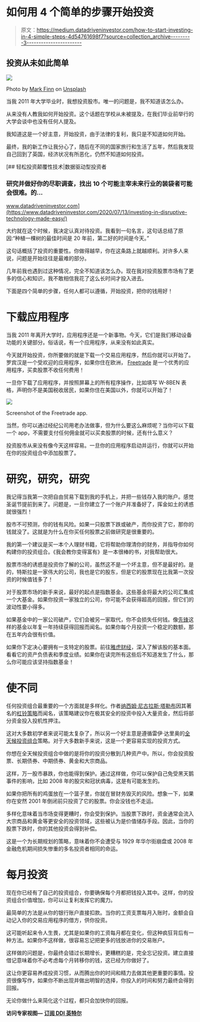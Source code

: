 # 如何用 4 个简单的步骤开始投资

> 原文：<https://medium.datadriveninvestor.com/how-to-start-investing-in-4-simple-steps-4d54761698f7?source=collection_archive---------3----------------------->

## 投资从未如此简单

![](img/738d53277f6e1308eaeed61e520bf1b5.png)

Photo by [Mark Finn](https://unsplash.com/@mrkfn?utm_source=unsplash&utm_medium=referral&utm_content=creditCopyText) on [Unsplash](https://unsplash.com/s/photos/investing?utm_source=unsplash&utm_medium=referral&utm_content=creditCopyText)

当我 2011 年大学毕业时，我想投资股市。唯一的问题是，我不知道该怎么办。

从来没有人教我如何开始投资。这个话题在学校从未被提及，在我们毕业前举行的大学会谈中也没有任何人提及。

我知道这是一个好主意，开始投资，由于法律的复利，我只是不知道如何开始。

最终，我的新工作让我分心了，随后在不同的国家旅行和生活了五年，然后我发现自己回到了英国，经济状况有所恶化，仍然不知道如何投资。

[](https://www.datadriveninvestor.com/2020/07/13/investing-in-disruptive-technology-made-easy/) [## 轻松投资颠覆性技术|数据驱动型投资者

### 研究并做好你的尽职调查，找出 10 个可能主宰未来行业的装袋者可能会很难。的…

www.datadriveninvestor.com](https://www.datadriveninvestor.com/2020/07/13/investing-in-disruptive-technology-made-easy/) 

大约就在这个时候，我决定认真对待投资。我看到一句名言，这句话总结了原因:“种植一棵树的最佳时间是 20 年前，第二好的时间是今天。”

这句话概括了投资的重要性。你做得越早，你在这条路上就越顺利。对许多人来说，问题是开始往往是最难的部分。

几年前我也遇到过这种情况，完全不知道该怎么办。现在我对投资股票市场有了更多的信心和知识，我不敢相信我花了这么长时间才投入进去。

下面是四个简单的步骤，任何人都可以遵循，开始投资，把你的钱用好！

# 下载应用程序

当我 2011 年离开大学时，应用程序还是一个新事物。今天，它们是我们移动设备功能的关键部分。俗话说，有一个应用程序，从来没有如此真实。

今天就开始投资，你所要做的就是下载一个交易应用程序，然后你就可以开始了。罗宾汉是一个受欢迎的应用程序，如果你住在欧洲， [Freetrade](https://medium.com/u/c727c9d21230?source=post_page-----4d54761698f7--------------------------------) 是一个优秀的应用程序，买卖股票不收任何费用！

一旦你下载了应用程序，并按照屏幕上的所有程序操作，比如填写 W-8BEN 表格，声明你不是美国税收居民，如果你住在美国以外，你就可以开始了！

![](img/8c6a3bc0bb3f36390db32014444ca8a4.png)

Screenshot of the Freetrade app.

当然，你可以通过经纪公司用老办法做事，但为什么要这么麻烦呢？当你可以下载一个 app，不需要支付任何佣金就可以买卖股票的时候，还有什么意义？

投资股市从来没有像今天这样容易。一旦你的应用程序启动并运行，你就可以开始在你的投资组合中添加股票了。

# 研究，研究，研究

我记得当我第一次把自由贸易下载到我的手机上，并把一些钱存入我的账户。感觉圣诞节提前到来了。问题是，一旦你建立了一个账户并准备好了，挥金如土的诱惑就很强烈！

股市不可预测，你的钱有风险。如果一只股票下跌或破产，而你投资了它，那你的钱就没了。这就是为什么在你买任何股票之前做研究是很重要的。

我的第一个建议是买一本个人理财书籍，它将帮助你理清你的财务，并指导你如何构建你的投资组合。《我会教你变得富有》是一本很棒的书，对我帮助很大。

股票市场的诱惑是投资你了解的公司，虽然这不是一个坏主意，但不是最好的。是的，特斯拉是一家伟大的公司，我也是它的股东，但是它的股票现在比我第一次投资的时候值钱多了！

对于股票市场的新手来说，最好的起点是指数基金。这些基金将最大的公司汇集成一个大基金。如果你投资一家独立的公司，你可能不会获得超高的回报，但它们的波动性要小得多。

如果基金中的一家公司破产，它们会被另一家取代，你不会损失任何钱。像[先锋](https://www.vanguardinvestor.co.uk/)这样的基金以年复一年持续获得回报而闻名。如果你每个月投资一个稳定的数额，那在五年内会很有价值。

如果你下定决心要拥有一支特定的股票。前往[雅虎财经](https://uk.finance.yahoo.com/)，深入了解该股的基本面。看看它的资产负债表和季度业绩。如果你在读完所有这些后不知道发生了什么，那么你可能应该坚持指数基金！

# 使不同

任何投资组合最重要的一个方面就是多样化。作者[纳西姆·尼古拉斯·塔勒布](https://medium.com/u/f138bf5466fe?source=post_page-----4d54761698f7--------------------------------)因其著名的[杠铃策略](https://www.investopedia.com/articles/investing/013114/barbell-investment-strategy.asp)而闻名，该策略建议你在极其安全的投资中投入大量资金，然后将部分资金投入投机性押注。

这对大多数初学者来说可能太复杂了，所以另一个好主意是遵循雷伊·达里奥的[全天候投资组合](https://www.iwillteachyoutoberich.com/blog/all-weather-portfolio/)策略。对于大多数新手来说，这是一个更容易实现的投资方式。

你想在全天候投资组合中做的是将你的投资分散到几种资产中。所以，你会投资股票、长期债券、中期债券、黄金和大宗商品。

这样，万一股市暴跌，你也能得到保护。通过这样做，你可以保护自己免受黑天鹅事件的影响，比如 2008 年的股灾和冠状病毒，这是有可能发生的。

如果你把所有的鸡蛋放在一个篮子里，你就在冒财务毁灭的风险。想象一下，如果你在安然 2001 年倒闭前只投资了它的股票。你会没钱也不走运。

多样化意味着当市场变得更糟时，你会受到保护。当股票下跌时，资金通常会流入大宗商品和黄金等更安全的投资领域，这些被认为是价值储存手段。因此，当你的股票下跌时，你的其他投资会得到补偿。

这是一个为长期规划的策略，意味着你不会遭受与 1929 年华尔街崩盘或 2008 年金融危机期间损失惨重的多名投资者相同的命运。

# 每月投资

现在你已经有了自己的投资组合，你要确保每个月都把钱投入其中。这样，你的投资组合价值增加，你可以让复利发挥它的魔力。

最简单的方法是从你的银行账户直接扣款。当你的工资支票每月入账时，金额会自动记入你的交易应用程序的借方，供你投资。

这可能听起来令人生畏，尤其是如果你的工资每月都在变化，但这种疯狂背后有一种方法。如果你不这样做，很容易忘记把更多的钱放进你的交易账户。

这样做的问题是，你最终会错过长期增长，更糟糕的是，完全忘记投资。建立直接借记意味着你不必考虑每个月转移你的钱，这已经为你做好了。

这让你更容易养成投资习惯，从而腾出你的时间和精力去做其他更重要的事情。投资很像写作，如果你不断出现并做出明智的选择，你投入的时间和努力最终会得到回报。

无论你做什么来简化这个过程，都只会加快你的回报。

**访问专家视图—** [**订阅 DDI 英特尔**](https://datadriveninvestor.com/ddi-intel)